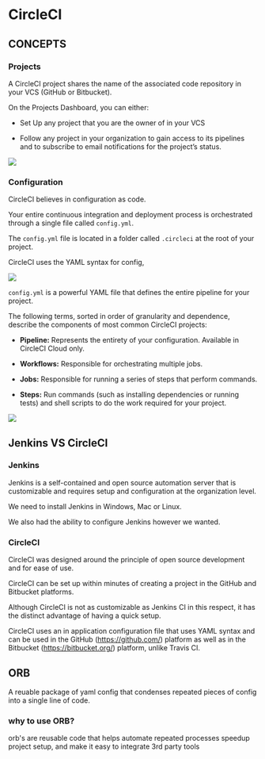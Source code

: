 # CircleCI

## CONCEPTS

### Projects

A CircleCI project shares the name of the associated code repository in your VCS (GitHub or Bitbucket).

On the Projects Dashboard, you can either:

- Set Up any project that you are the owner of in your VCS

- Follow any project in your organization to gain access to its pipelines and to subscribe to email notifications for the project’s status.

![](https://github.com/amarnadh19/books/blob/main/images/circle_learn_1.png?)


### Configuration

CircleCI believes in configuration as code. 

Your entire continuous integration and deployment process is orchestrated through a single file called ```config.yml```. 

The ```config.yml``` file is located in a folder called ```.circleci``` at the root of your project.

CircleCI uses the YAML syntax for config,

![](https://github.com/amarnadh19/books/blob/main/images/circle_learn_2.png?)

```config.yml``` is a powerful YAML file that defines the entire pipeline for your project.


The following terms, sorted in order of granularity and dependence, describe the components of most common CircleCI projects:

- **Pipeline:** Represents the entirety of your configuration. Available in CircleCI Cloud only.

- **Workflows:** Responsible for orchestrating multiple jobs.

- **Jobs:** Responsible for running a series of steps that perform commands.

- **Steps:** Run commands (such as installing dependencies or running tests) and shell scripts to do the work required for your project.

![](https://github.com/amarnadh19/books/blob/main/images/circle_learn_3.png?)


## Jenkins VS CircleCI

### Jenkins

Jenkins is a self-contained and open source automation server that is customizable and requires setup and configuration at the organization level. 

We need to install Jenkins in Windows, Mac or Linux.

We also had the ability to configure Jenkins however we wanted. 

### CircleCI

CircleCI was designed around the principle of open source development and for ease of use. 

CircleCI can be set up within minutes of creating a project in the GitHub and Bitbucket platforms. 

Although CircleCI is not as customizable as Jenkins CI in this respect, it has the distinct advantage of having a quick setup. 

CircleCI uses an in application configuration file that uses YAML syntax and can be used in the GitHub (https://github.com/) platform as well as in the Bitbucket (https://bitbucket.org/) platform, unlike Travis CI.


## ORB

A reuable package of yaml config that condenses repeated pieces of config into a single line of code.

### why to use ORB?

orb's are reusable code that helps automate repeated processes speedup project setup, and make it easy to integrate 3rd party tools

